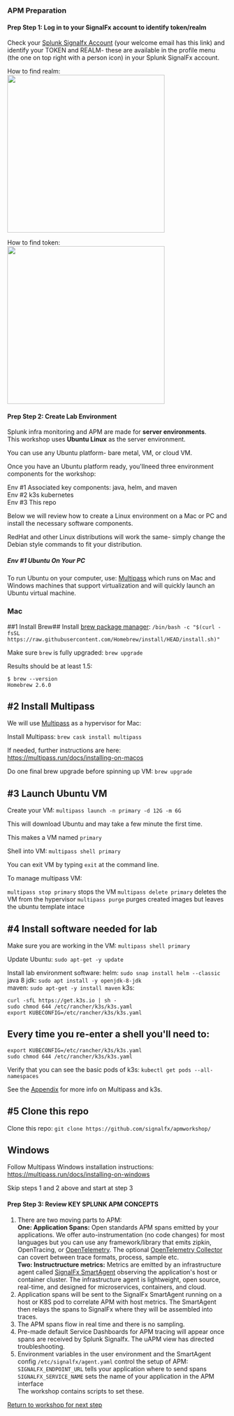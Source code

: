 ### APM Preparation

#### Prep Step 1: Log in to your SignalFx account to identify token/realm  

Check your [Splunk Signalfx Account](https://login.signalfx.com) (your welcome email has this link) and identify your TOKEN and REALM- these are available in the profile menu (the one on top right with a person icon) in your Splunk SignalFx account.

How to find realm:  
<img src="../../../assets/org.png" width="360" />  

How to find token:  
<img src="../../../assets/token.png" width="360" />  


#### Prep Step 2: Create Lab Environment  

Splunk infra monitoring and APM are made for **server environments**.  
This workshop uses **Ubuntu Linux** as the server environment.

You can use any Ubuntu platform- bare metal, VM, or cloud VM.

Once you have an Ubuntu platform ready, you'llneed three environment components for the workshop:

Env #1 Associated key components: java, helm, and maven  
Env #2 k3s kubernetes  
Env #3 This repo  

Below we will review how to create a Linux environment on a Mac or PC and install the necessary software components.

RedHat and other Linux distributions will work the same- simply change the Debian style commands to fit your distribution.

##### Env #1 Ubuntu On Your PC

To run Ubuntu on your computer, use: [Multipass](multipass.run) which runs on Mac and Windows machines that support virtualization and will quickly launch an Ubuntu virtual machine. 

### Mac ###

##1 Install Brew##
Install [brew package manager](https://brew.sh): `/bin/bash -c "$(curl -fsSL https://raw.githubusercontent.com/Homebrew/install/HEAD/install.sh)"` 

Make sure `brew` is fully upgraded: `brew upgrade`

Results should be at least 1.5:

```
$ brew --version
Homebrew 2.6.0
```

## #2 Install Multipass ##

We will use [Multipass](https://multipass.run) as a hypervisor for Mac: 

Install Multipass: `brew cask install multipass`

If needed, further instructions are here: https://multipass.run/docs/installing-on-macos

Do one final brew upgrade before spinning up VM: `brew upgrade`

## #3 Launch Ubuntu VM ##

Create your VM: `multipass launch -n primary -d 12G -m 6G`

This will download Ubuntu and may take a few minute the first time.

This makes a VM named `primary`

Shell into VM: `multipass shell primary`

You can exit VM by typing `exit` at the command line.

To manage multipass VM:

`multipass stop primary` stops the VM
`multipass delete primary` deletes the VM from the hypervisor
`multipass purge` purges created images but leaves the ubuntu template intace

## #4 Install software needed for lab ##

Make sure you are working in the VM: `multipass shell primary`

Update Ubuntu: `sudo apt-get -y update`

Install lab environment software:
helm: `sudo snap install helm --classic`  
java 8 jdk: `sudo apt install -y openjdk-8-jdk`     
maven: `sudo apt-get -y install maven`
k3s:

```
curl -sfL https://get.k3s.io | sh -
sudo chmod 644 /etc/rancher/k3s/k3s.yaml  
export KUBECONFIG=/etc/rancher/k3s/k3s.yaml  
```

## Every time you re-enter a shell you'll need to: ##   
```
export KUBECONFIG=/etc/rancher/k3s/k3s.yaml
sudo chmod 644 /etc/rancher/k3s/k3s.yaml  
```
Verify that you can see the basic pods of k3s: `kubectl get pods --all-namespaces`

See the [Appendix](4-appendix.md) for more info on Multipass and k3s.

## #5 Clone this repo ##

Clone this repo: `git clone https://github.com/signalfx/apmworkshop/`

## Windows ##

Follow Multipass Windows installation instructions: https://multipass.run/docs/installing-on-windows

Skip steps 1 and 2 above and start at step 3

#### Prep Step 3: Review KEY SPLUNK APM CONCEPTS

1. There are two moving parts to APM:    
   **One: Application Spans:** Open standards APM spans emitted by your applications. We offer auto-instrumentation (no code changes) for most languages but you can use any framework/library that emits zipkin, OpenTracing, or [OpenTelemetry](https://opentelemtry.io). The optional [OpenTelemetry Collector](https://github.com/open-telemetry/opentelemetry-collector) can covert between trace formats, process, sample etc.  
   **Two: Instructructure metrics:** Metrics are emitted by an infrastructure agent called [SignalFx SmartAgent](https://docs.signalfx.com/en/latest/integrations/agent/agent-install-methods.html) observing the application's host or container cluster. The infrastructure agent is lightweight, open source, real-time, and designed for microservices, containers, and cloud.   
2. Application spans will be sent to the SignalFx SmartAgent running on a host or K8S pod to correlate APM with host metrics. The SmartAgent then relays the spans to SignalFx where they will be assembled into traces.   
3. The APM spans flow in real time and there is no sampling.  
4. Pre-made default Service Dashboards for APM tracing will appear once spans are received by Splunk Signalfx. The uAPM view has directed troubleshooting. 
5. Environment variables in the user environment and the SmartAgent config `/etc/signalfx/agent.yaml` control the setup of APM:      
`SIGNALFX_ENDPOINT_URL` tells your application where to send spans  
`SIGNALFX_SERVICE_NAME` sets the name of your application in the APM interface  
The workshop contains scripts to set these.

[Return to workshop for next step](../README.md)
